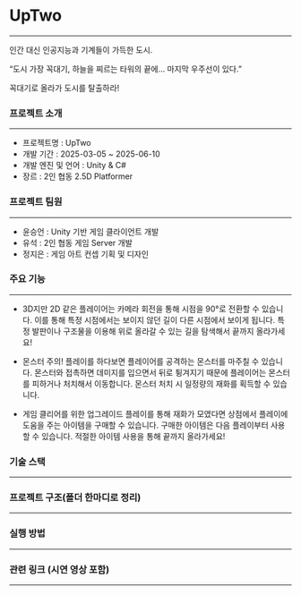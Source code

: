 # UpTwo
---
인간 대신 인공지능과 기계들이 가득한 도시.

“도시 가장 꼭대기, 하늘을 찌르는 타워의 끝에… 마지막 우주선이 있다.”

꼭대기로 올라가 도시를 탈출하라!

### 프로젝트 소개
---
* 프로젝트명 : UpTwo
* 개발 기간 : 2025-03-05 ~ 2025-06-10
* 개발 엔진 및 언어 : Unity & C#
* 장르 : 2인 협동 2.5D Platformer

### 프로젝트 팀원
---
* 윤승언 : Unity 기반 게임 클라이언트 개발
* 유석 : 2인 협동 게임 Server 개발
* 정지은 : 게임 아트 컨셉 기획 및 디자인

### 주요 기능
---
* 3D지만 2D 같은
  플레이어는 카메라 회전을 통해 시점을 90°로 전환할 수 있습니다. 이를 통해 특정 시점에서는 보이지 않던 길이 다른 시점에서 보이게 됩니다. 특정 발판이나 구조물을 이용해 위로 올라갈 수 있는 길을 탐색해서 끝까지 올라가세요!

* 몬스터 주의!
  플레이를 하다보면 플레이어를 공격하는 몬스터를 마주칠 수 있습니다. 몬스터와 접촉하면 데미지를 입으면서 뒤로 튕겨지기 때문에 플레이어는 몬스터를 피하거나 처치해서 이동합니다. 몬스터 처치 시 일정량의 재화를 획득할 수 있습니다.

* 게임 클리어를 위한 업그레이드
  플레이를 통해 재화가 모였다면 상점에서 플레이에 도움을 주는 아이템을 구매할 수 있습니다. 구매한 아이템은 다음 플레이부터 사용할 수 있습니다. 적절한 아이템 사용을 통해 끝까지 올라가세요!
  
### 기술 스택
---

### 프로젝트 구조(폴더 한마디로 정리)
---

### 실행 방법
---

### 관련 링크 (시연 영상 포함)
---
